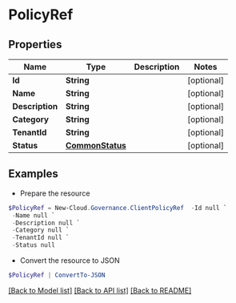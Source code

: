# PolicyRef
## Properties

Name | Type | Description | Notes
------------ | ------------- | ------------- | -------------
**Id** | **String** |  | [optional] 
**Name** | **String** |  | [optional] 
**Description** | **String** |  | [optional] 
**Category** | **String** |  | [optional] 
**TenantId** | **String** |  | [optional] 
**Status** | [**CommonStatus**](CommonStatus.md) |  | [optional] 

## Examples

- Prepare the resource
```powershell
$PolicyRef = New-Cloud.Governance.ClientPolicyRef  -Id null `
 -Name null `
 -Description null `
 -Category null `
 -TenantId null `
 -Status null
```

- Convert the resource to JSON
```powershell
$PolicyRef | ConvertTo-JSON
```

[[Back to Model list]](../README.md#documentation-for-models) [[Back to API list]](../README.md#documentation-for-api-endpoints) [[Back to README]](../README.md)

